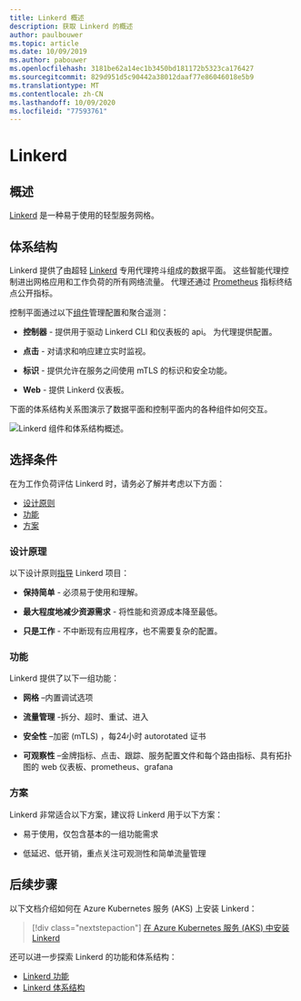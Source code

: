 ```yaml
---
title: Linkerd 概述
description: 获取 Linkerd 的概述
author: paulbouwer
ms.topic: article
ms.date: 10/09/2019
ms.author: pabouwer
ms.openlocfilehash: 3181be62a14ec1b3450bd181172b5323ca176427
ms.sourcegitcommit: 829d951d5c90442a38012daaf77e86046018e5b9
ms.translationtype: MT
ms.contentlocale: zh-CN
ms.lasthandoff: 10/09/2020
ms.locfileid: "77593761"
---
```

# <a name="linkerd"></a>Linkerd

## <a name="overview"></a>概述

[Linkerd][linkerd] 是一种易于使用的轻型服务网格。

## <a name="architecture"></a>体系结构

Linkerd 提供了由超轻 [Linkerd][linkerd-proxy] 专用代理挎斗组成的数据平面。 这些智能代理控制进出网格应用和工作负荷的所有网络流量。 代理还通过 [Prometheus][prometheus] 指标终结点公开指标。

控制平面通过以下[组件][linkerd-architecture]管理配置和聚合遥测：

- **控制器** - 提供用于驱动 Linkerd CLI 和仪表板的 api。 为代理提供配置。

- **点击** - 对请求和响应建立实时监视。

- **标识** - 提供允许在服务之间使用 mTLS 的标识和安全功能。

- **Web** - 提供 Linkerd 仪表板。


下面的体系结构关系图演示了数据平面和控制平面内的各种组件如何交互。


![Linkerd 组件和体系结构概述。](media/servicemesh/linkerd/about-architecture.png)


## <a name="selection-criteria"></a>选择条件

在为工作负荷评估 Linkerd 时，请务必了解并考虑以下方面：

- [设计原则](#design-principles)
- [功能](#capabilities)
- [方案](#scenarios)


### <a name="design-principles"></a>设计原理

以下设计原则[指导][design-principles] Linkerd 项目：

- **保持简单** - 必须易于使用和理解。

- **最大程度地减少资源需求** - 将性能和资源成本降至最低。

- **只是工作** - 不中断现有应用程序，也不需要复杂的配置。


### <a name="capabilities"></a>功能

Linkerd 提供了以下一组功能：

- **网格** –内置调试选项

- **流量管理** -拆分、超时、重试、进入

- **安全性** –加密 (mTLS) ，每24小时 autorotated 证书

- **可观察性** –金牌指标、点击、跟踪、服务配置文件和每个路由指标、具有拓扑图的 web 仪表板、prometheus、grafana


### <a name="scenarios"></a>方案

Linkerd 非常适合以下方案，建议将 Linkerd 用于以下方案：

- 易于使用，仅包含基本的一组功能需求

- 低延迟、低开销，重点关注可观测性和简单流量管理


## <a name="next-steps"></a>后续步骤

以下文档介绍如何在 Azure Kubernetes 服务 (AKS) 上安装 Linkerd：

> [!div class="nextstepaction"]
> [在 Azure Kubernetes 服务 (AKS) 中安装 Linkerd][linkerd-install]

还可以进一步探索 Linkerd 的功能和体系结构：

- [Linkerd 功能][linkerd-features]
- [Linkerd 体系结构][linkerd-architecture]

<!-- LINKS - external -->
[linkerd]: https://linkerd.io/2/overview/
[linkerd-architecture]: https://linkerd.io/2/reference/architecture/
[linkerd-features]: https://linkerd.io/2/features/
[design-principles]: https://linkerd.io/2/design-principles/
[linkerd-proxy]: https://github.com/linkerd/linkerd2-proxy

[grafana]: https://grafana.com/
[prometheus]: https://prometheus.io/

<!-- LINKS - internal -->
[linkerd-install]: ./servicemesh-linkerd-install.md